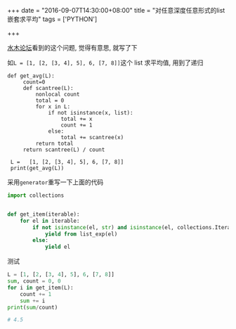 +++
date = "2016-09-07T14:30:00+08:00"
title = "对任意深度任意形式的list嵌套求平均"
tags = ['PYTHON']

+++

[水木论坛](http://www.newsmth.net/nForum/#!article/Python/134174)看到的这个问题, 觉得有意思, 就写了下

如`L = [1, [2, [3, 4], 5], 6, [7, 8]]`这个 list
求平均值, 用到了递归

```
def get_avg(L): 
     count=0
     def scantree(L): 
         nonlocal count 
         total = 0
         for x in L: 
             if not isinstance(x, list): 
                 total += x 
                 count += 1
             else: 
                 total += scantree(x) 
         return total 
     return scantree(L) / count 

 L =   [1, [2, [3, 4], 5], 6, [7, 8]]
 print(get_avg(L)) 
```

采用`generator`重写一下上面的代码

```python
import collections


def get_item(iterable):
    for el in iterable:
        if not isinstance(el, str) and isinstance(el, collections.Iterable):
            yield from list_exp(el)
        else:
            yield el
```

测试

```python
L = [1, [2, [3, 4], 5], 6, [7, 8]]
sum, count = 0, 0
for i in get_item(L):
    count += 1
    sum += i
print(sum/count)

# 4.5
```

